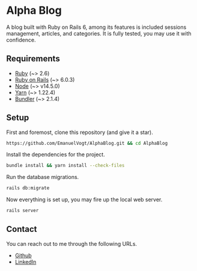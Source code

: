 # Alpha Blog


A blog built with Ruby on Rails 6, among its features is included
sessions management, articles, and categories. It is fully tested, you may
use it with confidence.

## Requirements

- [Ruby](https://www.ruby-lang.org/en/) (~> 2.6)
- [Ruby on Rails](https://rubyonrails.org/) (~> 6.0.3)
- [Node](https://nodejs.org/en/) (~> v14.5.0)
- [Yarn](https://yarnpkg.com/getting-started/install) (~> 1.22.4)
- [Bundler](https://github.com/rubygems/rubygems/tree/master/bundler) (~> 2.1.4)

## Setup

First and foremost, clone this repository (and give it a star).

```sh
https://github.com/EmanuelVogt/AlphaBlog.git && cd AlphaBlog
```

Install the dependencies for the project.

```sh
bundle install && yarn install --check-files
```

Run the database migrations.

```sh
rails db:migrate
```

Now everything is set up, you may fire up the local web server.

```sh
rails server
```
## Contact

You can reach out to me through the following URLs.

- [Github](https://github.com/EmanuelVogt)
- [LinkedIn](https://www.linkedin.com/in/emanuel-vogt-6bb365185/)
